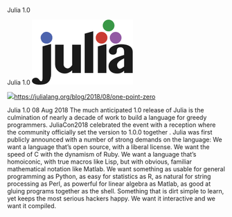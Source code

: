 Julia 1.0

Julia 1.0
![](../_resources/c7066ef40c2d00e3448c8e79082b16af.png)

![](../_resources/fa54deaf040335f4a1c3c43c6d98d060.png)https://julialang.org/blog/2018/08/one-point-zero

Julia 1.0 08 Aug 2018 The much anticipated 1.0 release of Julia is the culmination of nearly a decade of work to build a language for greedy programmers. JuliaCon2018 celebrated the event with a reception where the community officially set the version to 1.0.0 together . Julia was first publicly announced with a number of strong demands on the language: We want a language that’s open source, with a liberal license. We want the speed of C with the dynamism of Ruby. We want a language that’s homoiconic, with true macros like Lisp, but with obvious, familiar mathematical notation like Matlab. We want something as usable for general programming as Python, as easy for statistics as R, as natural for string processing as Perl, as powerful for linear algebra as Matlab, as good at gluing programs together as the shell. Something that is dirt simple to learn, yet keeps the most serious hackers happy. We want it interactive and we want it compiled.